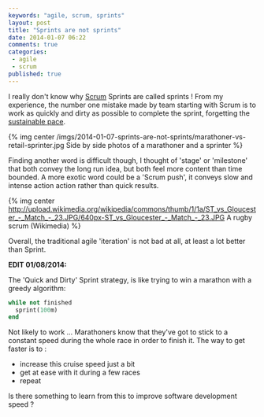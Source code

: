 ```yaml
---
keywords: "agile, scrum, sprints"
layout: post
title: "Sprints are not sprints"
date: 2014-01-07 06:22
comments: true
categories:
 - agile
 - scrum
published: true
---
```

I really don't know why [Scrum](http://www.scrum.org) Sprints are called sprints ! From my experience, the number one mistake made by team starting with Scrum is to work as quickly and dirty as possible to complete the sprint, forgetting the [sustainable pace](http://www.sustainablepace.net/).

{% img center /imgs/2014-01-07-sprints-are-not-sprints/marathoner-vs-retail-sprinter.jpg Side by side photos of a marathoner and a sprinter %}

Finding another word is difficult though, I thought of 'stage' or 'milestone' that both convey the long run idea, but both feel more content than time bounded. A more exotic word could be a 'Scrum push', it conveys slow and intense action action rather than quick results.

{% img center http://upload.wikimedia.org/wikipedia/commons/thumb/1/1a/ST_vs_Gloucester_-_Match_-_23.JPG/640px-ST_vs_Gloucester_-_Match_-_23.JPG A rugby scrum (Wikimedia) %}

Overall, the traditional agile 'iteration' is not bad at all, at least a lot better than Sprint.

**EDIT 01/08/2014:**

The 'Quick and Dirty' Sprint strategy, is like trying to win a marathon with a greedy algorithm:

```ruby
while not finished
  sprint(100m)
end
```

Not likely to work ... Marathoners know that they've got to stick to a constant speed during the whole race in order to finish it. The way to get faster is to :

* increase this cruise speed just a bit
* get at ease with it during a few races
* repeat

Is there something to learn from this to improve software development speed ?